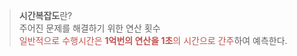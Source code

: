 > **시간복잡도**란?<br>
> 주어진 문제를 해결하기 위한 연산 횟수<br>
> <font color="#c0504d">일반적으로 수행시간은 **1억번의 연산을 1초**의 시간으로 간주</font>하여 예측한다.

